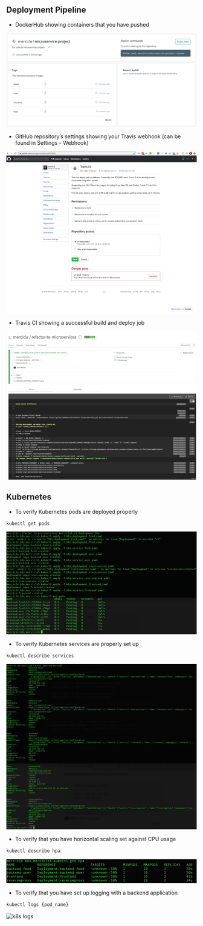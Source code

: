 
## Deployment Pipeline
* DockerHub showing containers that you have pushed

![Dockerhub containers](./screenshots/dockerhub-push-services-success.png)

* GitHub repository’s settings showing your Travis webhook (can be found in Settings - Webhook)

![Travis Webhook](./screenshots/github-travis-webhook.png)

* Travis CI showing a successful build and deploy job

![Travis CI](./screenshots/travis-docker-compose-build-success.png)

## Kubernetes
* To verify Kubernetes pods are deployed properly
```bash
kubectl get pods
```
![k8s get pods](./screenshots/kubectl-apply-services-success.png)

* To verify Kubernetes services are properly set up
```bash
kubectl describe services
```

![k8s describe services](./screenshots/kubectl-describe-services-success.png)

* To verify that you have horizontal scaling set against CPU usage
```bash
kubectl describe hpa
```
![k8s describe hpa](./screenshots/kubectl-get-hpa-success.png)

* To verify that you have set up logging with a backend application
```bash
kubectl logs {pod_name}
```
![k8s logs](./screenshots/kubectl-logs.png)
